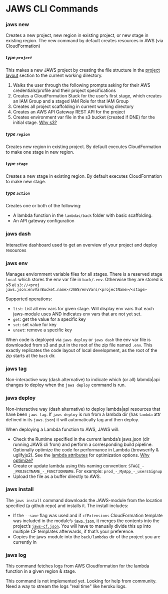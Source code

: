 # JAWS CLI Commands

### jaws new

Creates a new project, new region in existing project, or new stage in existing region.  The new command by default creates resources in AWS (via CloudFormation)

##### type `project`

This makes a new JAWS project by creating the file structure in the [project layout](./README.md#project-layout) section to the current working directory.

1.  Walks the user through the following prompts asking for their AWS credentials/profile and their project specifications
1.  Creates a CloudFormation Stack for the user’s first stage, which creates an IAM Group and a staged IAM Role for that IAM Group
1.  Creates all project scaffolding in current working directory
1.  Creates an AWS API Gateway REST API for the project
1.  Creates environment var file in the s3 bucket (created if DNE) for the initial stage. [Why s3?](https://github.com/jaws-framework/JAWS/wiki/FAQ#why-do-you-use-an-s3-bucket-to-store-env-vars)

##### type `region`

Creates new region in existing project.  By default executes CloudFormation to make one stage in new region.

##### type `stage`

Creates a new stage in existing region.  By default executes CloudFormation to make new stage.

##### type `action`

Creates one or both of the following:

* A lambda function in the `lambdas/back` folder with basic scaffolding.
* An API gateway configuration 

### jaws dash

Interactive dashboard used to get an overview of your project and deploy resources

### jaws env

Manages enviornment variable files for all stages.  There is a reserved stage `local` which stores the env var file in `back/.env`.  Otherwise they are stored is s3 at `s3://<proj jaws.json:envVarBucket.name>/JAWS/envVars/<projectName>/<stage>`

Supported operations:

* `list`: List all env vars for given stage. Will display env vars that each jaws-module uses AND indicates env vars that are not yet set.
* `get`: get the value for a specific key
* `set`: set value for key
* `unset`: remove a specific key

When code is deployed via `jaws deploy` or `jaws dash` the env var file is downloaded from s3 and put in the root of the zip file named `.env`.  This exactly replicates the code layout of local development, as the root of the zip starts at the `back` dir.

### jaws tag

Non-interactive way (dash alternative) to indicate which (or all) labmda|api changes to deploy when the `jaws deploy` command is run.

### jaws deploy

Non-interactive way (dash alternative) to deploy lambda|api resources that have been `jaws tag`.  If `jaws deploy` is run from a lambda dir (has `lambda` attr defined in its `jaws.json`) it will automatically tag and then deploy.

When deploying a Lambda function to AWS, JAWS will:

*  Check the Runtime specified in the current lambda’s jaws.json (dir running JAWS cli from) and perform a corresponding build pipeline.  Optionally optimize the code for performance in Lambda (browserify & uglifyjs2).  See the [lambda attributes](./jaws-json.md#lambda-attributes) for optimization options. [Why optimize?](https://github.com/jaws-framework/JAWS/wiki/FAQ#why-optimize-code-before-deployment)
*  Create or update lambda using this naming convention: `STAGE_-_PROJECTNAME_-_FUNCTIONNAME`.  For example: `prod_-_MyApp_-_usersSignup`
* Upload the file as a buffer directly to AWS.

### jaws install

The `jaws install` command downloads the JAWS-module from the location specified (a github repo) and installs it.  The install includes:

*  If the `--save` flag was used and if `cfExtensions` CloudFormation template was included in the module’s [`jaws.json`](./jaws-json.md), it merges the contents into the project’s [`jaws-cf.json`](./jaws-cf-json.md).  You will have to manually divide this up into multiple CF templates afterwards, if that’s your preference.
*  Copies the jaws-module into the `back/lambdas` dir of the project you are currently in

### jaws log

This command fetches logs from AWS Cloudformation for the lambda function in a given region & stage.

This command is not implemented yet. Looking for help from community. Need a way to stream the logs "real time" like heroku logs.



